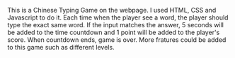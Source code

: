 This is a Chinese Typing Game on the webpage. I used HTML, CSS and Javascript to do it. Each time when the player see a word, the player should type the exact same word. If the input matches the answer, 5 seconds will be added to the time countdown and 1 point will be added to the player's score. When countdown ends, game is over. More fratures could be added to this game such as different levels.

